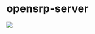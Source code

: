 # opensrp-server

<a href="https://travis-ci.org/OpenSRP/opensrp-server"> <img src="https://travis-ci.org/OpenSRP/opensrp-server.svg?branch=master" >  </img> </a>


